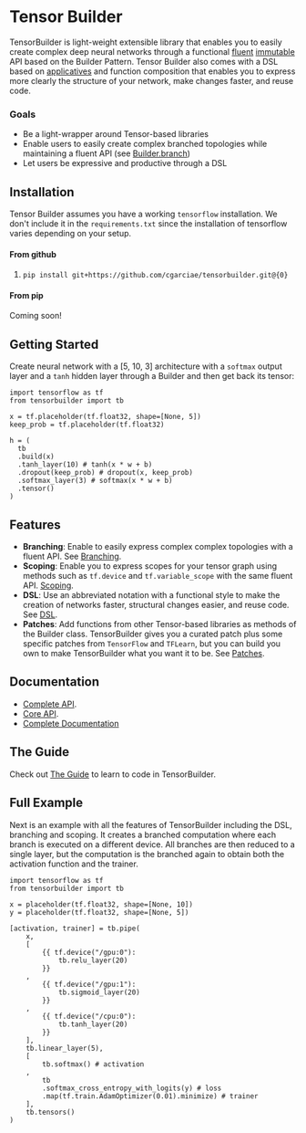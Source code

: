 # Tensor Builder
TensorBuilder is light-weight extensible library that enables you to easily create complex deep neural networks through a functional [fluent](https://en.wikipedia.org/wiki/Fluent_interface) [immutable](https://en.wikipedia.org/wiki/Immutable_object) API based on the Builder Pattern. Tensor Builder also comes with a DSL based on [applicatives](http://learnyouahaskell.com/functors-applicative-functors-and-monoids) and function composition that enables you to express more clearly the structure of your network, make changes faster, and reuse code.

### Goals

* Be a light-wrapper around Tensor-based libraries
* Enable users to easily create complex branched topologies while maintaining a fluent API (see [Builder.branch](http://cgarciae.github.io/tensorbuilder/api/builder.m.html#tensorbuilder.api.builder.Builder.branch))
* Let users be expressive and productive through a DSL

## Installation
Tensor Builder assumes you have a working `tensorflow` installation. We don't include it in the `requirements.txt` since the installation of tensorflow varies depending on your setup.

#### From github
1. `pip install git+https://github.com/cgarciae/tensorbuilder.git@{0}`

#### From pip
Coming soon!

## Getting Started

Create neural network with a [5, 10, 3] architecture with a `softmax` output layer and a `tanh` hidden layer through a Builder and then get back its tensor:

    import tensorflow as tf
    from tensorbuilder import tb

    x = tf.placeholder(tf.float32, shape=[None, 5])
    keep_prob = tf.placeholder(tf.float32)

    h = (
      tb
      .build(x)
      .tanh_layer(10) # tanh(x * w + b)
      .dropout(keep_prob) # dropout(x, keep_prob)
      .softmax_layer(3) # softmax(x * w + b)
      .tensor()
    )

## Features
* **Branching**: Enable to easily express complex complex topologies with a fluent API. See [Branching](https://cgarciae.gitbooks.io/tensorbuilder/content/branching/).
* **Scoping**: Enable you to express scopes for your tensor graph using methods such as `tf.device` and `tf.variable_scope` with the same fluent API. [Scoping](https://cgarciae.gitbooks.io/tensorbuilder/content/scoping/).
* **DSL**: Use an abbreviated notation with a functional style to make the creation of networks faster, structural changes easier, and reuse code. See [DSL](https://cgarciae.gitbooks.io/tensorbuilder/content/dsl/).
* **Patches**: Add functions from other Tensor-based libraries as methods of the Builder class. TensorBuilder gives you a curated patch plus some specific patches from `TensorFlow` and `TFLearn`, but you can build you own to make TensorBuilder what you want it to be. See [Patches](https://cgarciae.gitbooks.io/tensorbuilder/content/patches/).

## Documentation
* [Complete API](http://cgarciae.github.io/tensorbuilder/api/index.html).
* [Core API](http://cgarciae.github.io/tensorbuilder/core/index.html).
* [Complete Documentation](http://cgarciae.github.io/tensorbuilder/index.html)

## The Guide
Check out [The Guide](https://cgarciae.gitbooks.io/tensorbuilder/content/) to learn to code in TensorBuilder.

## Full Example
Next is an example with all the features of TensorBuilder including the DSL, branching and scoping. It creates a branched computation where each branch is executed on a different device. All branches are then reduced to a single layer, but the computation is the branched again to obtain both the activation function and the trainer.

    import tensorflow as tf
    from tensorbuilder import tb

    x = placeholder(tf.float32, shape=[None, 10])
    y = placeholder(tf.float32, shape=[None, 5])

    [activation, trainer] = tb.pipe(
        x,
        [
            {{ tf.device("/gpu:0"):
                tb.relu_layer(20)
            }}
        ,
            {{ tf.device("/gpu:1"):
                tb.sigmoid_layer(20)
            }}
        ,
            {{ tf.device("/cpu:0"):
                tb.tanh_layer(20)
            }}
        ],
        tb.linear_layer(5),
        [
            tb.softmax() # activation
        ,
            tb
            .softmax_cross_entropy_with_logits(y) # loss
            .map(tf.train.AdamOptimizer(0.01).minimize) # trainer
        ],
        tb.tensors()
    )


